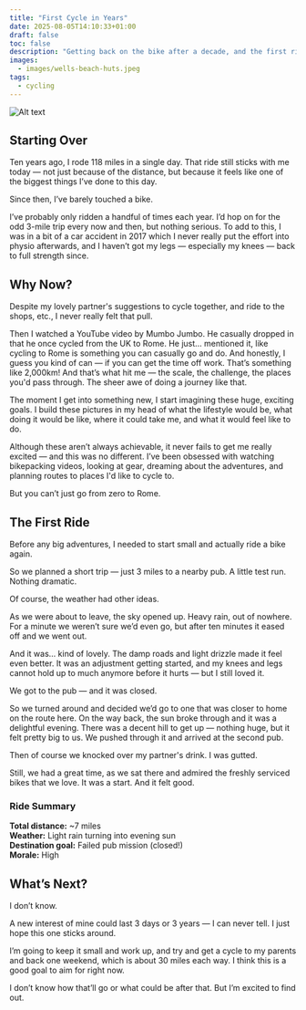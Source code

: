 ```yaml
---
title: "First Cycle in Years"
date: 2025-08-05T14:10:33+01:00
draft: false
toc: false
description: "Getting back on the bike after a decade, and the first ride that restarted it all."
images: 
  - images/wells-beach-huts.jpeg
tags: 
  - cycling
---
```


![Alt text](/images/wells-beach-huts.jpg)

## Starting Over

Ten years ago, I rode 118 miles in a single day. That ride still sticks with me today — not just because of the distance, but because it feels like one of the biggest things I’ve done to this day.

Since then, I’ve barely touched a bike.

I’ve probably only ridden a handful of times each year. I’d hop on for the odd 3-mile trip every now and then, but nothing serious. To add to this, I was in a bit of a car accident in 2017 which I never really put the effort into physio afterwards, and I haven’t got my legs — especially my knees — back to full strength since.

## Why Now?

Despite my lovely partner's suggestions to cycle together, and ride to the shops, etc., I never really felt that pull.

Then I watched a YouTube video by Mumbo Jumbo. He casually dropped in that he once cycled from the UK to Rome. He just… mentioned it, like cycling to Rome is something you can casually go and do. And honestly, I guess you kind of can — if you can get the time off work. That’s something like 2,000km! And that’s what hit me — the scale, the challenge, the places you'd pass through. The sheer awe of doing a journey like that.

The moment I get into something new, I start imagining these huge, exciting goals. I build these pictures in my head of what the lifestyle would be, what doing it would be like, where it could take me, and what it would feel like to do.

Although these aren’t always achievable, it never fails to get me really excited — and this was no different. I’ve been obsessed with watching bikepacking videos, looking at gear, dreaming about the adventures, and planning routes to places I'd like to cycle to.

But you can’t just go from zero to Rome.

## The First Ride

Before any big adventures, I needed to start small and actually ride a bike again.

So we planned a short trip — just 3 miles to a nearby pub. A little test run. Nothing dramatic.

Of course, the weather had other ideas.

As we were about to leave, the sky opened up. Heavy rain, out of nowhere. For a minute we weren’t sure we’d even go, but after ten minutes it eased off and we went out.

And it was… kind of lovely. The damp roads and light drizzle made it feel even better. It was an adjustment getting started, and my knees and legs cannot hold up to much anymore before it hurts — but I still loved it.

We got to the pub — and it was closed.

So we turned around and decided we’d go to one that was closer to home on the route here. On the way back, the sun broke through and it was a delightful evening. There was a decent hill to get up — nothing huge, but it felt pretty big to us. We pushed through it and arrived at the second pub.

Then of course we knocked over my partner's drink. I was gutted.

Still, we had a great time, as we sat there and admired the freshly serviced bikes that we love. It was a start. And it felt good.

### Ride Summary

**Total distance:** ~7 miles  
**Weather:** Light rain turning into evening sun  
**Destination goal:** Failed pub mission (closed!)  
**Morale:** High

## What’s Next?

I don’t know.

A new interest of mine could last 3 days or 3 years — I can never tell. I just hope this one sticks around.

I’m going to keep it small and work up, and try and get a cycle to my parents and back one weekend, which is about 30 miles each way. I think this is a good goal to aim for right now.

I don’t know how that’ll go or what could be after that. But I’m excited to find out.


